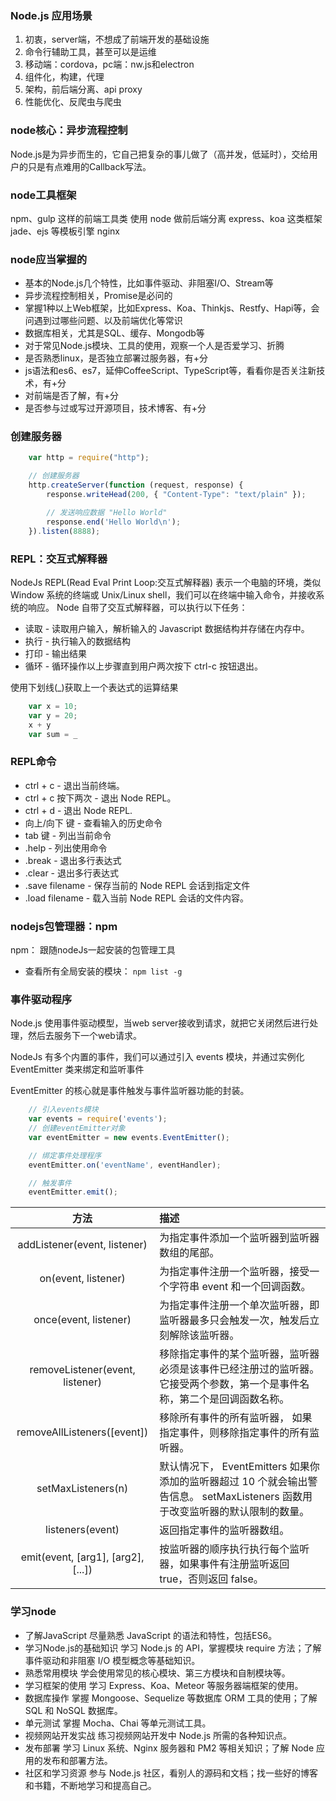### Node.js 应用场景

1. 初衷，server端，不想成了前端开发的基础设施
2. 命令行辅助工具，甚至可以是运维
3. 移动端：cordova，pc端：nw.js和electron
4. 组件化，构建，代理
5. 架构，前后端分离、api proxy
6. 性能优化、反爬虫与爬虫

### node核心：异步流程控制
Node.js是为异步而生的，它自己把复杂的事儿做了（高并发，低延时），交给用户的只是有点难用的Callback写法。

### node工具框架
npm、gulp 这样的前端工具类
使用 node 做前后端分离
express、koa 这类框架
jade、ejs 等模板引擎
nginx

### node应当掌握的
+ 基本的Node.js几个特性，比如事件驱动、非阻塞I/O、Stream等
+ 异步流程控制相关，Promise是必问的
+ 掌握1种以上Web框架，比如Express、Koa、Thinkjs、Restfy、Hapi等，会问遇到过哪些问题、以及前端优化等常识
+ 数据库相关，尤其是SQL、缓存、Mongodb等
+ 对于常见Node.js模块、工具的使用，观察一个人是否爱学习、折腾
+ 是否熟悉linux，是否独立部署过服务器，有+分
+ js语法和es6、es7，延伸CoffeeScript、TypeScript等，看看你是否关注新技术，有+分
+ 对前端是否了解，有+分
+ 是否参与过或写过开源项目，技术博客、有+分

### 创建服务器
```javascript
    var http = require("http");

    // 创建服务器
    http.createServer(function (request, response) {
        response.writeHead(200, { "Content-Type": "text/plain" });

        // 发送响应数据 "Hello World"
        response.end('Hello World\n');
    }).listen(8888);
```

### REPL：交互式解释器
NodeJs REPL(Read Eval Print Loop:交互式解释器) 表示一个电脑的环境，类似 Window 系统的终端或 Unix/Linux shell，我们可以在终端中输入命令，并接收系统的响应。
Node 自带了交互式解释器，可以执行以下任务：

+ 读取 - 读取用户输入，解析输入的 Javascript 数据结构并存储在内存中。
+ 执行 - 执行输入的数据结构
+ 打印 - 输出结果
+ 循环 - 循环操作以上步骤直到用户两次按下 ctrl-c 按钮退出。

使用下划线(_)获取上一个表达式的运算结果
```javascript
    var x = 10;
    var y = 20;
    x + y
    var sum = _
```

### REPL命令
+ ctrl + c - 退出当前终端。
+ ctrl + c 按下两次 - 退出 Node REPL。
+ ctrl + d - 退出 Node REPL.
+ 向上/向下 键 - 查看输入的历史命令
+ tab 键 - 列出当前命令
+ .help - 列出使用命令
+ .break - 退出多行表达式
+ .clear - 退出多行表达式
+ .save filename - 保存当前的 Node REPL 会话到指定文件
+ .load filename - 载入当前 Node REPL 会话的文件内容。

### nodejs包管理器：npm
npm： 跟随nodeJs一起安装的包管理工具

+ 查看所有全局安装的模块： ``` npm list -g ```

### 事件驱动程序
Node.js 使用事件驱动模型，当web server接收到请求，就把它关闭然后进行处理，然后去服务下一个web请求。

NodeJs 有多个内置的事件，我们可以通过引入 events 模块，并通过实例化 EventEmitter 类来绑定和监听事件

EventEmitter 的核心就是事件触发与事件监听器功能的封装。
```javascript
    // 引入events模块
    var events = require('events');
    // 创建eventEmitter对象
    var eventEmitter = new events.EventEmitter();

    // 绑定事件处理程序
    eventEmitter.on('eventName', eventHandler);

    // 触发事件
    eventEmitter.emit();
```
|方法|描述|
|:-:|:-|
|addListener(event, listener)|为指定事件添加一个监听器到监听器数组的尾部。|
|on(event, listener)	|为指定事件注册一个监听器，接受一个字符串 event 和一个回调函数。
|once(event, listener)	|为指定事件注册一个单次监听器，即 监听器最多只会触发一次，触发后立刻解除该监听器。
|removeListener(event, listener) |移除指定事件的某个监听器，监听器必须是该事件已经注册过的监听器。它接受两个参数，第一个是事件名称，第二个是回调函数名称。
|removeAllListeners([event])	|移除所有事件的所有监听器， 如果指定事件，则移除指定事件的所有监听器。
|setMaxListeners(n)	|默认情况下， EventEmitters 如果你添加的监听器超过 10 个就会输出警告信息。 setMaxListeners 函数用于改变监听器的默认限制的数量。
|listeners(event)	|返回指定事件的监听器数组。
|emit(event, [arg1], [arg2], [...])	|按监听器的顺序执行执行每个监听器，如果事件有注册监听返回 true，否则返回 false。

### 学习node
+ 了解JavaScript 尽量熟悉 JavaScript 的语法和特性，包括ES6。
+ 学习Node.js的基础知识 学习 Node.js 的 API，掌握模块 require 方法；了解事件驱动和非阻塞 I/O 模型概念等基础知识。
+ 熟悉常用模块 学会使用常见的核心模块、第三方模块和自制模块等。
+ 学习框架的使用 学习 Express、Koa、Meteor 等服务器端框架的使用。
+ 数据库操作 掌握 Mongoose、Sequelize 等数据库 ORM 工具的使用；了解 SQL 和 NoSQL 数据库。
+ 单元测试 掌握 Mocha、Chai 等单元测试工具。
+ 视频网站开发实战 练习视频网站开发中 Node.js 所需的各种知识点。
+ 发布部署 学习 Linux 系统、Nginx 服务器和 PM2 等相关知识；了解 Node 应用的发布和部署方法。
+ 社区和学习资源 参与 Node.js 社区，看别人的源码和文档；找一些好的博客和书籍，不断地学习和提高自己。